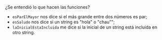 ¿Se entendió lo que hacen las funciones?

* `esParElMayor` nos dice si el más grande entre dos números es par;
* `esSaludo` nos dice si un string es "hola" o "chau"";
* `laInicialEstaIncluida` me dice si la inicial de un string está incluida en otro string.
